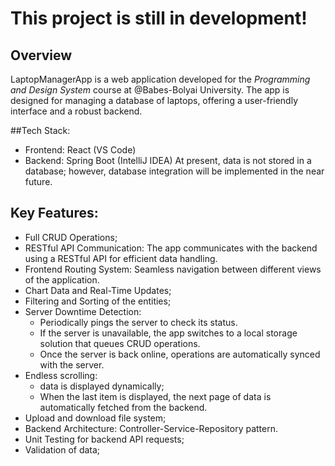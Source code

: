
# This project is still in development!

## Overview
LaptopManagerApp is a web application developed for the *Programming and Design System* course at @Babes-Bolyai University. 
The app is designed for managing a database of laptops, offering a user-friendly interface and a robust backend.

##Tech Stack:
- Frontend: React (VS Code)
- Backend: Spring Boot (IntelliJ IDEA)
At present, data is not stored in a database; however, database integration will be implemented in the near future.

## Key Features:
- Full CRUD Operations;
- RESTful API Communication: The app communicates with the backend using a RESTful API for efficient data handling.
- Frontend Routing System: Seamless navigation between different views of the application.
- Chart Data and Real-Time Updates;
- Filtering and Sorting of the entities;
- Server Downtime Detection:
  - Periodically pings the server to check its status.
  - If the server is unavailable, the app switches to a local storage solution that queues CRUD operations.
  - Once the server is back online, operations are automatically synced with the server.
- Endless scrolling:
  - data is displayed dynamically;
  - When the last item is displayed, the next page of data is automatically fetched from the backend.
- Upload and download file system;
- Backend Architecture: Controller-Service-Repository pattern.
- Unit Testing for backend API requests;
- Validation of data;

